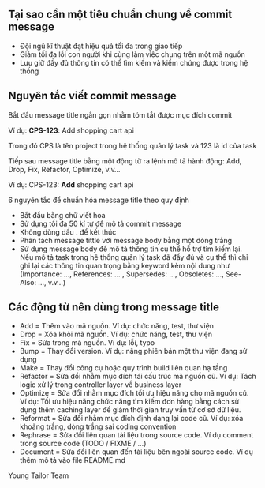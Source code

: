 ## Tại sao cần một tiêu chuẩn chung về commit message

- Đội ngũ kĩ thuật đạt hiệu quả tối đa trong giao tiếp
- Giảm tối đa lỗi con người khi cùng làm việc chung trên một mã nguồn
- Lưu giữ đầy đủ thông tin có thể tìm kiếm và kiểm chứng được trong hệ thống


## Nguyên tắc viết commit message

Bắt đầu message title ngắn gọn nhằm tóm tắt được mục đích commit

Ví dụ: **CPS-123**: Add shopping cart api

Trong đó CPS là tên project trong hệ thống quản lý task và 123 là id của task

Tiếp sau message title bằng một động từ ra lệnh mô tả hành động: Add, Drop, Fix, Refactor, Optimize, v.v…

Ví dụ: CPS-123: **Add** shopping cart api

6 nguyên tắc để chuẩn hóa message title theo quy định
- Bắt đầu bằng chữ viết hoa
- Sử dụng tối đa 50 kí tự để mô tả commit message
- Không dùng dấu . để kết thúc
- Phân tách message tittle với message body bằng một dòng trắng
- Sử dụng message body để mô tả thông tin cụ thể hỗ trợ tìm kiếm lại. Nếu mô tả task trong hệ thống quản lý task đã đầy đủ và cụ thể thì chỉ ghi lại các thông tin quan trọng bằng keyword kèm nội dung như (Importance: ..., References: ... , Supersedes: ..., Obsoletes: ..., See-Also: ..., v.v…)

## Các động từ nên dùng trong message title

- Add = Thêm vào mã nguồn. Ví dụ: chức năng, test, thư viện
- Drop = Xóa khỏi mã nguồn. Ví dụ: chức năng, test, thư viện
- Fix = Sửa trong mã nguồn. Ví dụ: lỗi, typo
- Bump = Thay đổi version. Ví dụ: nâng phiên bản một thư viện đang sử dụng
- Make = Thay đổi công cụ hoặc quy trình build liên quan hạ tầng
- Refactor = Sửa đổi nhằm mục đích tái cấu trúc mã nguồn cũ. Ví dụ: Tách logic xử lý trong controller layer về business layer
- Optimize = Sửa đổi nhằm mục đích tối ưu hiệu năng cho mã nguồn cũ. Ví dụ: Tối ưu hiệu năng chức năng tìm kiếm đơn hàng bằng cách sử dụng thêm caching layer để giảm thời gian truy vấn từ cơ sở dữ liệu.
- Reformat = Sửa đổi nhằm mục đích định dạng lại code cũ. Ví dụ: xóa khoảng trắng, dòng trắng sai coding convention
- Rephrase = Sửa đổi liên quan tài liệu trong source code. Ví dụ comment trong source code (TODO / FIXME / …)
- Document = Sửa đổi liên quan đến tài liệu bên ngoài source code. Ví dụ thêm mô tả vào file README.md

Young Tailor Team